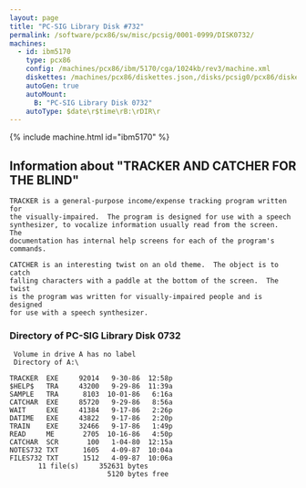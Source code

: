 ```yaml
---
layout: page
title: "PC-SIG Library Disk #732"
permalink: /software/pcx86/sw/misc/pcsig/0001-0999/DISK0732/
machines:
  - id: ibm5170
    type: pcx86
    config: /machines/pcx86/ibm/5170/cga/1024kb/rev3/machine.xml
    diskettes: /machines/pcx86/diskettes.json,/disks/pcsig0/pcx86/diskettes.json
    autoGen: true
    autoMount:
      B: "PC-SIG Library Disk 0732"
    autoType: $date\r$time\rB:\rDIR\r
---
```


{% include machine.html id="ibm5170" %}

## Information about "TRACKER AND CATCHER FOR THE BLIND"

    TRACKER is a general-purpose income/expense tracking program written for
    the visually-impaired.  The program is designed for use with a speech
    synthesizer, to vocalize information usually read from the screen.  The
    documentation has internal help screens for each of the program's
    commands.
    
    CATCHER is an interesting twist on an old theme.  The object is to catch
    falling characters with a paddle at the bottom of the screen.  The twist
    is the program was written for visually-impaired people and is designed
    for use with a speech synthesizer.

### Directory of PC-SIG Library Disk 0732

     Volume in drive A has no label
     Directory of A:\

    TRACKER  EXE     92014   9-30-86  12:58p
    $HELP$   TRA     43200   9-29-86  11:39a
    SAMPLE   TRA      8103  10-01-86   6:16a
    CATCHAR  EXE     85720   9-29-86   8:56a
    WAIT     EXE     41384   9-17-86   2:26p
    DATIME   EXE     43822   9-17-86   2:20p
    TRAIN    EXE     32466   9-17-86   1:49p
    READ     ME       2705  10-16-86   4:50p
    CATCHAR  SCR       100   1-04-80  12:15a
    NOTES732 TXT      1605   4-09-87  10:04a
    FILES732 TXT      1512   4-09-87  10:06a
           11 file(s)     352631 bytes
                            5120 bytes free
